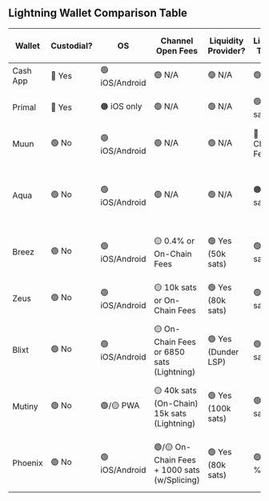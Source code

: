 

## Lightning Wallet Comparison Table


Wallet   |  Custodial?  |  OS               |  Channel Open Fees                           |  Liquidity Provider?  |  Lightning Tx Fees  |  Open Source  |  Notes / Trade Offs
----------|--------------|-------------------|----------------------------------------------|-----------------------|---------------------|---------------|----------------------------------------------
Cash App  |  🔴 Yes       |  🟢 iOS/Android  |  🟢 N/A                                       |  🟢 N/A                |  🟢 Free             |  🟠 No         |  🟠 Full KYC
Primal    |  🔴 Yes       |  🟠 iOS only            |  🟢 N/A                                       |  🟢 N/A                |  🟢 ~0-5 sats        |  🟢 Yes        |  🟠 Paired with Nostr Client
Muun      |  🟢 No        |  🟢 iOS/Android  |  🟢 N/A                                       |  🟢 N/A                |  🔴 On-Chain Fees    |  🟢 Yes        |  🟡 Stores Bitcoin On-Chain
Aqua      |  🟢 No        |  🟢 iOS/Android  |  🟢 N/A                                       |  🟢 N/A                |  🟠 ~500 sats        |  🟠 No         |  🟢/🟡 Stores Bitcoin on Liquid and can be Slow
Breez     |  🟢 No        |  🟢 iOS/Android  |  🟡 0.4% or On-Chain Fees                     |  🟢 Yes (50k sats)     |  🟢 ~0-5 sats        |  🟢 Yes        |  🟡 Uses Greenlight (Less Stable?)
Zeus      |  🟢 No        |  🟢 iOS/Android  |  🟡 10k sats or On-Chain Fees                 |  🟢 Yes (80k sats)     |  🟢 ~0-2 sats        |  🟢 Yes        |  🟢/🟡 Slow to Open / Load
Blixt     |  🟢 No        |  🟢 iOS/Android  |  🟡 On-Chain Fees or 6850 sats (Lightning)    |  🟢 Yes (Dunder LSP)   |  🟢 ~0-5 sats        |  🟢 Yes        |  🟢/🟡 Lightning Channel Open Still Buggy
Mutiny    |  🟢 No        |  🟢/🟡 PWA          |  🟡 40k sats (On-Chain) 15k sats (Lightning)  |  🟢 Yes (100k sats)    |  🟢 ~0-5 sats        |  🟢 Yes        |  🟡 App Must be Open to Send / Receive
Phoenix   |  🟢 No        |  🟢 iOS/Android  |  🟢/🟡 On-Chain Fees + 1000 sats (w/Splicing)  |  🟢 Yes (80k sats)     |  🟢/🟡 0.4 % + 4 sat  |  🟢 Yes        |  🟢/🟡 Slightly Higher Lightning Tx Fees


